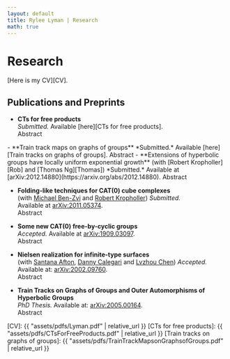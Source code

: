 ```yaml
---
layout: default
title: Rylee Lyman | Research
math: true
---
```

# Research

[Here is my CV][CV].

## Publications and Preprints

- **CTs for free products**   
*Submitted.* Available [here][CTs for free products].   
<a onclick="displayabs('CTs')">Abstract</a>
<div id="CTs" style="display: none">
<blockquote>
The fundamental group of a finite graph of groups with trivial edge groups is a free product.
We are interested in those outer automorphisms of such a free product
that permute the conjugacy classes of the vertex groups.
We show that in particular cases of interest,
such as where the vertex groups are themselves finite free products of finite and cyclic groups,
given such an outer automorphism,
after passing to a positive power, the outer automorphism
is represented by a particularly nice kind of relative train track map called a CT.
CTs were first introduced by Feighn and Handel
for outer automorphisms of free groups.
We develop the theory of attracting laminations for
and principal automorphisms of free products.
We prove that outer automorphisms of free products satisfy an index inequality
reminiscent of a result of Gaboriau, Jaeger, Levitt and Lustig
and sharpening a result of Martino.
Finally, we prove a result reminiscent of a result of Culler
on the fixed subgroup of an automorphism of a free product
whose outer class has finite order.
</blockquote>
</div>
- **Train track maps on graphs of groups**   
*Submitted.* Available [here][Train tracks on graphs of groups].   
<a onclick="displayabs('TrainTracks')">Abstract</a>
<div id="TrainTracks" style="display: none">
<blockquote>
In this paper we develop the theory of train track maps on graphs of groups.
Expanding a definition of Bass, we define a notion of a map of a graph of groups,
and of a homotopy equivalence.
We prove that under one of two technical hypotheses,
any homotopy equivalence of a graph of groups may be represented by a relative train track map.
The first applies in particular to graphs of groups with finite edge groups,
while the second applies in particular to certain generalized Baumslag–Solitar groups.
</blockquote>
</div>
 - **Extensions of hyperbolic groups have locally uniform exponential growth**  
 (with [Robert Kropholler][Rob] and [Thomas Ng][Thomas]) *Submitted.*   
 Available at [arXiv:2012.14880](https://arxiv.org/abs/2012.14880).  
 <a onclick="displayabs('extensions')">Abstract</a>
 <div id="extensions" style="display: none">
  <blockquote>
   We introduce a quantitative characterization of subgroup alternatives
   modeled on the Tits alternative
   in terms of group laws
   and investigate when this property is preserved under extensions.
   We develop a framework that lets us expand the classes of groups
   known to have locally uniform exponential growth to include
   extensions of either word hyperbolic or right-angled Artin groups
   by groups with locally uniform exponential growth.
   From this, we deduce that the automorphism group 
   of a torsion-free one-ended hyperbolic group has locally uniform exponential growth.
   Our methods also demonstrate that automorphism groups
   of torsion-free one-ended toral relatively hyperbolic groups
   and certain right-angled Artin groups satisfy our quantitative subgroup alternative.
   </blockquote>
 </div>


 - **Folding-like techniques for CAT(0) cube complexes**  
 (with [Michael Ben-Zvi][Benzvi] and [Robert Kropholler][Rob]) *Submitted.*   
 Available at [arXiv:2011.05374](https://arxiv.org/abs/2011.05374).   
 <a onclick="displayabs('folding')">Abstract</a>
 <div id="folding" style="display: none">
  <blockquote>
   In a seminal paper,
   Stallings introduced folding of morphisms of graphs. 
   One consequence of folding is the representation of finitely-generated subgroups 
   of a finite-rank free group as immersions of finite graphs. 
   Stallings's methods allow one to construct this representation algorithmically,
   giving effective, algorithmic answers and proofs to classical questions about subgroups of free groups. 
   Recently Dani–Levcovitz used Stallings-like methods to study subgroups of right-angled Coxeter groups,
   which act geometrically on CAT(0) cube complexes. 
   In this paper we extend their techniques to fundamental groups of non-positively curved cube complexes.
  </blockquote>
 </div>

 - **Some new CAT(0) free-by-cyclic groups**  
*Accepted.* Available at [arXiv:1909.03097](http://arXiv.org/abs/1909.03097).  
<a onclick="displayabs('newCAT0')">Abstract</a>
<div id="newCAT0" style="display: none">
  <blockquote>
    We show the existence
    of several new infinite families of polynomially-growing automorphisms of free groups
    whose mapping tori are CAT(0) free-by-cyclic groups.
    Such mapping tori are thick, and thus not relatively hyperbolic.
    These are the first families comprising infinitely many examples for each rank
    of the nonabelian free group;
    they contrast strongly with Gersten's example of a thick free-by-cyclic group
    which cannot be a subgroup of a CAT(0) group.
  </blockquote>
</div>

 - **Nielsen realization for infinite-type surfaces**  
(with [Santana Afton][Santana], [Danny Calegari][Danny] and [Lvzhou Chen][Lvzhou])
*Accepted.* Available at: [arXiv:2002.09760](http://arxiv.org/abs/2002.09760).  
<a onclick="displayabs('nielsenrealization')">Abstract</a>
<div id="nielsenrealization" style="display: none">
  <blockquote>
    Given a finite subgroup G of the mapping class group of a surface S,
    the Nielsen realization problem asks whether G can be realized as a 
    finite group of homeomorphisms of S.
    In 1983, Kerckhoff showed that for S a finite-type surface, any finite subgroup G
    may be realized as a group of isometries of some hyperbolic metric on S.
    We extend Kerckhoff's result to orientable, infinite-type surfaces.
    As applications, we classify torsion elements in the mapping class group of a plane minus a Cantor set,
    and also show that topological groups containing sequences of torsion elements limiting to the identity
    do not embed continuously into the mapping class group of S.
    Finally, we show that compact subgroups of the mapping class group of S are finite,
    and locally compact subgroups are discrete.
  </blockquote>
</div>

 - **Train Tracks on Graphs of Groups and Outer Automorphisms of Hyperbolic Groups**  
 *PhD Thesis.* Available at: [arXiv:2005.00164](http:///arxiv.org/abs/2005.00164).  
 <a onclick="displayabs('thesis')">Abstract</a>
 <div id="thesis" style="display: none">
    <blockquote>
      Stallings remarked that an outer automorphism of a free group
      may be thought of as a subdivision of a graph followed by a sequence of folds.
      In this thesis, we prove that automorphisms of fundamental groups of graphs of groups
      satisfying this condition may be represented by irrreducible train track maps
      in the sense of Bestvina–Handel (we allow collapsing invariant subgraphs).
      Of course, we construct relative train track maps as well.
      Along the way, we give a new exposition of the Bass–Serre theory of groups acting on trees,
      morphisms of graphs of groups, and foldings thereof.
      We produce normal forms for automorphisms of free products and extend an argument
      of Qing–Rafi to show that they are not quasi-geodesic.
      As an application, we answer affirmatively a question of Paulin:
      outer automorphisms of finitely generated word hyperbolic groups
      satisfy a dynamical trichotomy generalizing the Nielsen–Thurston
      "periodic, reducible or pseudo-Anosov."
      At the end of the thesis we collect some open problems we find interesting.
    </blockquote>
  </div>


[Rob]: http://www.robertkropholler.com
[Thomas]: https://sites.google.com/site/thomasng192/
[Benzvi]: https://sites.google.com/view/benzvi
[Santana]: http://people.math.gatech.edu/~safton3/
[Danny]: http://math.uchicago.edu/~dannyc/
[Lvzhou]: http://math.uchicago.edu/~lzchen/
[CV]: {{ "assets/pdfs/Lyman.pdf" | relative_url }}
[CTs for free products]: {{ "assets/pdfs/CTsForFreeProducts.pdf" | relative_url }}
[Train tracks on graphs of groups]: {{ "assets/pdfs/TrainTrackMapsonGraphsofGroups.pdf" | relative_url }}
